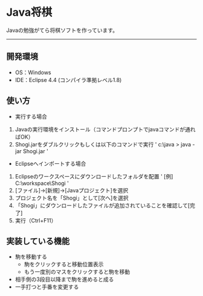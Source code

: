 # Java将棋

Javaの勉強がてら将棋ソフトを作っています。

*****

## 開発環境
* OS：Windows
* IDE：Eclipse 4.4 (コンパイラ準拠レベル1.8)

## 使い方

* 実行する場合
1. Javaの実行環境をインストール（コマンドプロンプトでjavaコマンドが通ればOK）
2. Shogi.jarをダブルクリックもしくは以下のコマンドで実行
' c:\java > java -jar Shogi.jar '

* Eclipseへインポートする場合
1. Eclipseのワークスペースにダウンロードしたフォルダを配置
' [例] C:\workspace\Shogi '
1. [ファイル]→[新規]→[Javaプロジェクト]を選択
1. プロジェクト名を「Shogi」として[次へ]を選択
1. 「Shogi」にダウンロードしたファイルが追加されていることを確認して[完了]
1. 実行（Ctrl+F11）

## 実装している機能
* 駒を移動する
  * 駒をクリックすると移動位置表示
  * もう一度別のマスをクリックすると駒を移動
* 相手側の3段目以降まで駒を進めると成る
* 一手打つと手番を変更する
